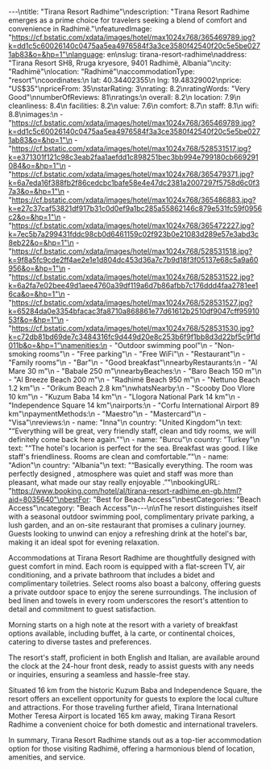 ---\ntitle: "Tirana Resort Radhime"\ndescription: "Tirana Resort Radhime emerges as a prime choice for travelers seeking a blend of comfort and convenience in Radhimë."\nfeaturedImage: "https://cf.bstatic.com/xdata/images/hotel/max1024x768/365469789.jpg?k=dd1c5c60026140c0475aa5ea4976584f3a3ce3580f42540f20c5e5be0271ab83&o=&hp=1"\nlanguage: en\nslug: tirana-resort-radhime\naddress: "Tirana Resort SH8, Rruga kryesore, 9401 Radhimë, Albania"\ncity: "Radhimë"\nlocation: "Radhimë"\naccommodationType: "resort"\ncoordinates:\n  lat: 40.34402355\n  lng: 19.48329002\nprice: "US$35"\npriceFrom: 35\nstarRating: 3\nrating: 8.2\nratingWords: "Very Good"\nnumberOfReviews: 81\nratings:\n  overall: 8.2\n  location: 7.9\n  cleanliness: 8.4\n  facilities: 8.2\n  value: 7.6\n  comfort: 8.7\n  staff: 8.1\n  wifi: 8.8\nimages:\n  - "https://cf.bstatic.com/xdata/images/hotel/max1024x768/365469789.jpg?k=dd1c5c60026140c0475aa5ea4976584f3a3ce3580f42540f20c5e5be0271ab83&o=&hp=1"\n  - "https://cf.bstatic.com/xdata/images/hotel/max1024x768/528531517.jpg?k=e371301f121c98c3eab2faa1aefdd1c898251bec3bb994e799180cb669291084&o=&hp=1"\n  - "https://cf.bstatic.com/xdata/images/hotel/max1024x768/365479371.jpg?k=6a7eda16f388fb2f86cedcbc1bafe58e4e47dc2381a2007297f5758d6c0f37a3&o=&hp=1"\n  - "https://cf.bstatic.com/xdata/images/hotel/max1024x768/365486883.jpg?k=e27c37caf53821df917b31c0d0ef9a1bc285a55862146c879e531fc59f0956c2&o=&hp=1"\n  - "https://cf.bstatic.com/xdata/images/hotel/max1024x768/365472227.jpg?k=7ec5b7a299431fddc98cb0d6461159c02f923b0e21083d289e57e3abd3c8eb22&o=&hp=1"\n  - "https://cf.bstatic.com/xdata/images/hotel/max1024x768/528531518.jpg?k=9f8a5fc9cde2ff4ae2e1e1d804dc453d36a7c7b9d18f3f05137e68c5a9a60956&o=&hp=1"\n  - "https://cf.bstatic.com/xdata/images/hotel/max1024x768/528531522.jpg?k=6a2fa7e02bee49d1aee4760a39df119a6d7b86afbb7c176ddd4faa2781ee16ca&o=&hp=1"\n  - "https://cf.bstatic.com/xdata/images/hotel/max1024x768/528531527.jpg?k=65284da0e3354bfacac3fa8710a868861e77d61612b2510df9047cff9591053f&o=&hp=1"\n  - "https://cf.bstatic.com/xdata/images/hotel/max1024x768/528531530.jpg?k=c72db81bd69de7c3484316fc9d449d20e8c253b6f9f1bb8d3d22bf5c9f1d011b&o=&hp=1"\namenities:\n  - "Outdoor swimming pool"\n  - "Non-smoking rooms"\n  - "Free parking"\n  - "Free WiFi"\n  - "Restaurant"\n  - "Family rooms"\n  - "Bar"\n  - "Good breakfast"\nnearbyRestaurants:\n  - "Al Mare 30 m"\n  - "Babale 250 m"\nnearbyBeaches:\n  - "Baro Beach 150 m"\n  - "Al Breeze Beach 200 m"\n  - "Radhimë Beach 950 m"\n  - "Nettuno Beach 1.2 km"\n  - "Orikum Beach 2.8 km"\nwhatsNearby:\n  - "Scooby Doo Vlore 10 km"\n  - "Kuzum Baba 14 km"\n  - "Llogora National Park 14 km"\n  - "Independence Square 14 km"\nairports:\n  - "Corfu International Airport 89 km"\npaymentMethods:\n  - "Maestro"\n  - "Mastercard"\n  - "Visa"\nreviews:\n  - name: "Inna"\n    country: "United Kingdom"\n    text: "“Everything will be great, very friendly staff, clean and tidy rooms, we will definitely come back here again.”"\n  - name: "Burcu"\n    country: "Turkey"\n    text: "“The hotel's locarion is perfect for the sea. Breakfast was good. I like staff's friendliness. Rooms are clean and comfortable.”"\n  - name: "Adion"\n    country: "Albania"\n    text: "“Basically everything.
The room was perfectly designed , atmosphere was quiet and staff was more than pleasant, what made our stay really enjoyable .”"\nbookingURL: "https://www.booking.com/hotel/al/tirana-resort-radhime.en-gb.html?aid=8035640"\nbestFor: "Best for Beach Access"\nbestCategories: "Beach Access"\ncategory: "Beach Access"\n---\n\nThe resort distinguishes itself with a seasonal outdoor swimming pool, complimentary private parking, a lush garden, and an on-site restaurant that promises a culinary journey. Guests looking to unwind can enjoy a refreshing drink at the hotel's bar, making it an ideal spot for evening relaxation.

Accommodations at Tirana Resort Radhime are thoughtfully designed with guest comfort in mind. Each room is equipped with a flat-screen TV, air conditioning, and a private bathroom that includes a bidet and complimentary toiletries. Select rooms also boast a balcony, offering guests a private outdoor space to enjoy the serene surroundings. The inclusion of bed linen and towels in every room underscores the resort's attention to detail and commitment to guest satisfaction.

Morning starts on a high note at the resort with a variety of breakfast options available, including buffet, à la carte, or continental choices, catering to diverse tastes and preferences.

The resort's staff, proficient in both English and Italian, are available around the clock at the 24-hour front desk, ready to assist guests with any needs or inquiries, ensuring a seamless and hassle-free stay.

Situated 16 km from the historic Kuzum Baba and Independence Square, the resort offers an excellent opportunity for guests to explore the local culture and attractions. For those traveling further afield, Tirana International Mother Teresa Airport is located 165 km away, making Tirana Resort Radhime a convenient choice for both domestic and international travelers.

In summary, Tirana Resort Radhime stands out as a top-tier accommodation option for those visiting Radhimë, offering a harmonious blend of location, amenities, and service.
